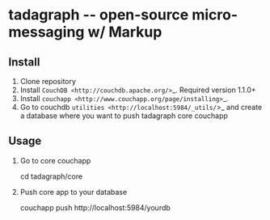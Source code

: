 tadagraph --  open-source micro-messaging w/ Markup
=============================================

Install
-------

1. Clone repository
2. Install `CouchDB <http://couchdb.apache.org/>`_. Required version 1.1.0+
3. Install `couchapp <http://www.couchapp.org/page/installing>`_.
4. Go to couchdb `utilities <http://localhost:5984/_utils/`>_ and create a database where you want to push tadagraph core couchapp

Usage
-----

1. Go to core couchapp 

    cd tadagraph/core

2. Push core app to your database

    couchapp push http://localhost:5984/yourdb 

